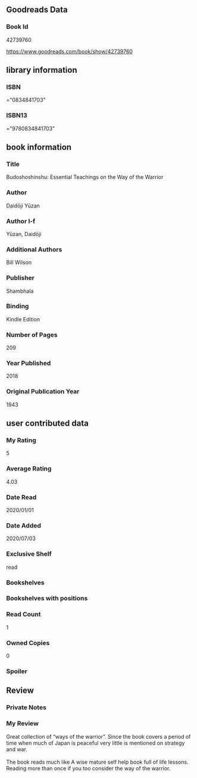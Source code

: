 <!-- This template shows how to bulk convert all columns of data into one markdown file -->
<!-- caveat: KeyError if there's a mismatch. Empty values output nothing -->

## Goodreads Data

### Book Id 

42739760

https://www.goodreads.com/book/show/42739760

## library information

### ISBN 
="0834841703"

### ISBN13 
="9780834841703"

## book information

### Title
Budoshoshinshu: Essential Teachings on the Way of the Warrior

### Author 
Daidōji Yūzan

### Author l-f 
Yūzan, Daidōji

### Additional Authors
Bill Wilson

### Publisher 
Shambhala

### Binding
Kindle Edition

### Number of Pages
209

### Year Published
2018

### Original Publication Year 
1943

## user contributed data

### My Rating
5

### Average Rating
4.03

### Date Read
2020/01/01

### Date Added
2020/07/03

### Exclusive Shelf
read

### Bookshelves


### Bookshelves with positions


### Read Count
1

### Owned Copies
0

### Spoiler 


## Review

### Private Notes


### My Review
Great collection of “ways of the warrior”. Since the book covers a period of time when much of Japan is peaceful very little is mentioned on strategy and war. <br/><br/>The book reads much like A wise mature self help book full of life lessons. Reading more than once if you too consider the way of the warrior. 